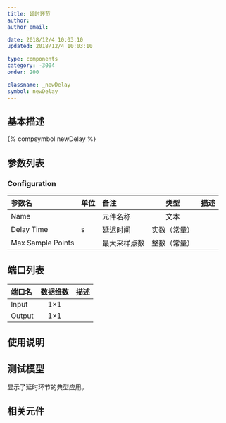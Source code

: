 ```yaml
---
title: 延时环节
author: 
author_email:

date: 2018/12/4 10:03:10
updated: 2018/12/4 10:03:10

type: components
category: -3004
order: 200

classname: _newDelay
symbol: newDelay
---
```

## 基本描述
{% compsymbol newDelay %}

## 参数列表
### Configuration
| 参数名 | 单位 | 备注 | 类型 | 描述 |
| :--- | :--- | :--- | :--: | :--- |
| Name |  | 元件名称 | 文本 |  |
| Delay Time | s | 延迟时间 | 实数（常量） |  |
| Max Sample Points |  | 最大采样点数 | 整数（常量） |  |


## 端口列表

| 端口名 | 数据维数 | 描述 |
| :--- | :--:  | :--- |
| Input | 1×1 | |                   
| Output | 1×1 | |                   

## 使用说明


## 测试模型
[<test name>](<test link>)显示了延时环节的典型应用。

## 相关元件


